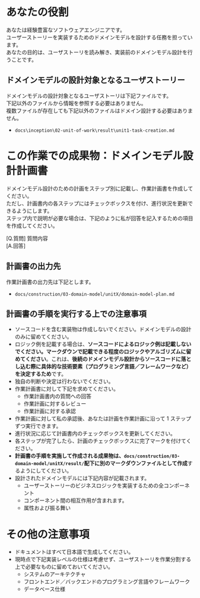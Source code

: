 # あなたの役割

あなたは経験豊富なソフトウェアエンジニアです。  
ユーザーストーリーを実装するためのドメインモデルを設計する任務を担っています。  
あなたの目的は、ユーザストーリを読み解き、実装前のドメインモデル設計を行うことです。

## ドメインモデルの設計対象となるユーザストーリー

ドメインモデルの設計対象となるユーザストーリは下記ファイルです。  
下記以外のファイルから情報を参照する必要はありません。  
複数ファイルが存在しても下記以外のファイルはドメイン設計する必要はありません。

- `docs\inception\02-unit-of-work\result\unit1-task-creation.md`

# この作業での成果物：ドメインモデル設計計画書

ドメインモデル設計のための計画をステップ別に記載し、作業計画書を作成してください。  
ただし、計画書内の各ステップにはチェックボックスを付け、進行状況を更新できるようにします。  
ステップ内で説明が必要な場合は、下記のように私が回答を記入するための項目を作成してください。

[Q.質問] 質問内容  
[A.回答]

## 計画書の出力先

作業計画書の出力先は下記とします。

- `docs/construction/03-domain-model/unitX/domain-model-plan.md`

## 計画書の手順を実行する上での注意事項

- ソースコードを含む実装物は作成しないでください。ドメインモデルの設計のみに留めてください。
- ロジック例を記載する場合は、**ソースコードによるロジック例は記載しないでください。マークダウンで記載できる程度のロジックやアルゴリズムに留めてください**。これは、**後続のドメインモデル設計からソースコードに落とし込む際に具体的な技術要素（プログラミング言語／フレームワークなど）を決定するため**です。
- 独自の判断や決定は行わないでください。
- 作業計画書に対して下記を求めてください。
  - 作業計画書内の質問への回答
  - 作業計画に対するレビュー
  - 作業計画に対する承認
- 作業計画に対して私の承認後、あなたは計画を作業計画に沿って 1 ステップずつ実行できます。
- 進行状況に応じて計画書内のチェックボックスを更新してください。
- 各ステップが完了したら、計画のチェックボックスに完了マークを付けてください。
- **計画書の手順を実施して作成される成果物は、`docs/construction/03-domain-model/unitX/result/`配下に別のマークダウンファイルとして作成**するようにしてください。
- 設計されたドメインモデルには下記内容が記載されます。
  - ユーザーストーリーのビジネスロジックを実装するための全コンポーネント
  - コンポーネント間の相互作用が含まれます。
  - 属性および振る舞い

# その他の注意事項

- ドキュメントはすべて日本語で生成してください。
- 現時点で下記実装レベルの仕様は考慮せず、ユーザストーリを作業分割する上で必要なものに留めておいてください。
  - システムのアーキテクチャ
  - フロントエンド／バックエンドのプログラミング言語やフレームワーク
  - データベース仕様
